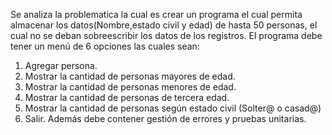 Se analiza la problematica la cual es crear un programa el cual permita
almacenar los datos(Nombre,estado civil y edad) de hasta 50 personas,
el cual no se deban sobreescribir los datos de los registros.
El programa debe tener un menú de 6 opciones las cuales sean:
1) Agregar persona.
2) Mostrar la cantidad de personas mayores de edad.
3) Mostrar la cantidad de personas menores de edad.
4) Mostrar la cantidad de personas de tercera edad.
5) Mostrar la cantidad de personas según estado civil (Solter@ o casad@)
6) Salir.
Además debe contener gestión de errores y pruebas unitarias.